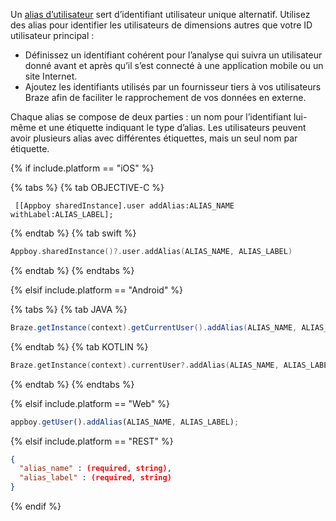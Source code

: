 Un [alias d’utilisateur](https://www.braze.com/docs/user_guide/data_and_analytics/user_data_collection/user_profile_lifecycle/#user-aliases) sert d’identifiant utilisateur unique alternatif. Utilisez des alias pour identifier les utilisateurs de dimensions autres que votre ID utilisateur principal :

* Définissez un identifiant cohérent pour l’analyse qui suivra un utilisateur donné avant et après qu’il s’est connecté à une application mobile ou un site Internet.
* Ajoutez les identifiants utilisés par un fournisseur tiers à vos utilisateurs Braze afin de faciliter le rapprochement de vos données en externe.

Chaque alias se compose de deux parties : un nom pour l’identifiant lui-même et une étiquette indiquant le type d’alias. Les utilisateurs peuvent avoir plusieurs alias avec différentes étiquettes, mais un seul nom par étiquette.

{% if include.platform == "iOS" %}

{% tabs %}
{% tab OBJECTIVE-C %}

```objc
 [[Appboy sharedInstance].user addAlias:ALIAS_NAME withLabel:ALIAS_LABEL];
```

 {% endtab %}
{% tab swift %}

```swift
Appboy.sharedInstance()?.user.addAlias(ALIAS_NAME, ALIAS_LABEL)
```

{% endtab %}
{% endtabs %}

{% elsif include.platform == "Android" %}

{% tabs %}
{% tab JAVA %}

```java
Braze.getInstance(context).getCurrentUser().addAlias(ALIAS_NAME, ALIAS_LABEL);
```

{% endtab %}
{% tab KOTLIN %}

```kotlin
Braze.getInstance(context).currentUser?.addAlias(ALIAS_NAME, ALIAS_LABEL)
```

{% endtab %}
{% endtabs %}

{% elsif include.platform == "Web" %}

```javascript
appboy.getUser().addAlias(ALIAS_NAME, ALIAS_LABEL);
```

{% elsif include.platform == "REST" %}

```json
{
  "alias_name" : (required, string),
  "alias_label" : (required, string)
}
```

{% endif %}
